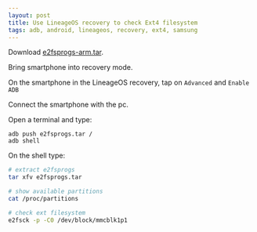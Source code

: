 ```yaml
---
layout: post
title: Use LineageOS recovery to check Ext4 filesystem
tags: adb, android, lineageos, recovery, ext4, samsung
---
```


Download [e2fsprogs-arm.tar](https://github.com/ikem-krueger/e2fsprogs-arm/releases/download/v1.45.6/e2fsprogs-arm.tar).

Bring smartphone into recovery mode.

On the smartphone in the LineageOS recovery, tap on `Advanced` and `Enable ADB`

Connect the smartphone with the pc.

Open a terminal and type:

```
adb push e2fsprogs.tar /
adb shell
```

On the shell type:

```bash
# extract e2fsprogs
tar xfv e2fsprogs.tar
```

```bash
# show available partitions
cat /proc/partitions
```

```bash
# check ext filesystem
e2fsck -p -C0 /dev/block/mmcblk1p1
```
